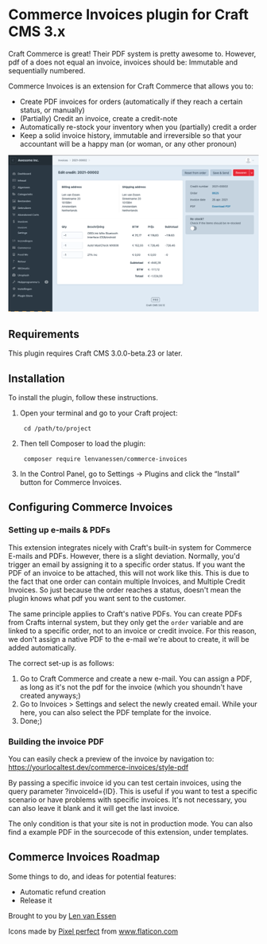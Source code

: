 # Commerce Invoices plugin for Craft CMS 3.x

Craft Commerce is great! Their PDF system is pretty awesome to. However, pdf of a does not equal an invoice, invoices should be: Immutable and sequentially numbered.

Commerce Invoices is an extension for Craft Commerce that allows you to:
- Create PDF invoices for orders (automatically if they reach a certain status, or manually)
- (Partially) Credit an invoice, create a credit-note 
- Automatically re-stock your inventory when you (partially) credit a order
- Keep a solid invoice history, immutable and irreversible so that your accountant will be a happy man (or woman, or any other pronoun)


![Screenshot](resources/img/screenshot.png)

## Requirements

This plugin requires Craft CMS 3.0.0-beta.23 or later.

## Installation

To install the plugin, follow these instructions.

1. Open your terminal and go to your Craft project:

        cd /path/to/project

2. Then tell Composer to load the plugin:

        composer require lenvanessen/commerce-invoices

3. In the Control Panel, go to Settings → Plugins and click the “Install” button for Commerce Invoices.

## Configuring Commerce Invoices

### Setting up e-mails & PDFs
This extension integrates nicely with Craft's built-in system for Commerce E-mails and PDFs.
However, there is a slight deviation. Normally, you'd trigger an email by assigning it to a specific order status. If you want the PDF of an invoice to be attached, this will not work like this.
This is due to the fact that one order can contain multiple Invoices, and Multiple Credit Invoices. So just because the order reaches a status, doesn't mean the plugin knows what pdf you want sent to the customer.

The same principle applies to Craft's native PDFs. You can create PDFs from Crafts internal system, but they only get the `order` variable and are linked to a specific order, not to an invoice or credit invoice. For this reason, we don't assign a native PDF to the e-mail we're about to create, it will be added automatically.

The correct set-up is as follows:
1. Go to Craft Commerce and create a new e-mail. You can assign a PDF, as long as it's not the pdf for the invoice (which you shoundn't have created anyways;)
2. Go to Invoices > Settings and select the newly created email. While your here, you can also select the PDF template for the invoice.
3. Done;)

### Building the invoice PDF
You can easily check a preview of the invoice by navigation to:
https://yourlocaltest.dev/commerce-invoices/style-pdf

By passing a specific invoice id you can test certain invoices, using the query parameter ?invoiceId={ID}. This is useful if you want to test a specific scenario or have problems with specific invoices. It's not necessary, you can also leave it blank and it will get the last invoice. 

The only condition is that your site is not in production mode. You can also find a example PDF in the sourcecode of this extension, under templates.

## Commerce Invoices Roadmap

Some things to do, and ideas for potential features:

* Automatic refund creation
* Release it 

Brought to you by [Len van Essen](wndr.digital)
<div>Icons made by <a href="https://www.flaticon.com/authors/pixel-perfect" title="Pixel perfect">Pixel perfect</a> from <a href="https://www.flaticon.com/" title="Flaticon">www.flaticon.com</a></div>


